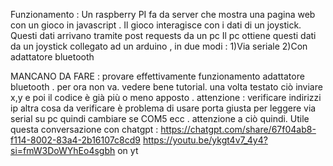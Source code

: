 Funzionamento : 
Un raspberry PI fa da server che mostra una pagina web con un gioco in javascript . Il gioco interagisce con i dati di un joystick.
Questi dati arrivano tramite post requests da un pc
Il pc ottiene questi dati da un joystick collegato ad un arduino , in due modi : 1)Via seriale 2)Con adattatore bluetooth


MANCANO DA FARE : 
provare effettivamente funzionamento adattatore bluetooth . per ora non va. vedere bene tutorial.
una volta testato ciò inviare x,y e poi il codice è già più o meno apposto . attenzione : verificare indirizzi ip 
altra cosa da verificare è problema di usare porta giusta per leggere via serial su pc quindi cambiare se COM5 ecc . attenzione a ciò quindi.
Utile questa conversazione con chatgpt : 
https://chatgpt.com/share/67f04ab8-f114-8002-83a4-2b16107c8cd9
https://youtu.be/ykgt4v7_4y4?si=fmW3DoWYhEo4sgbh on yt